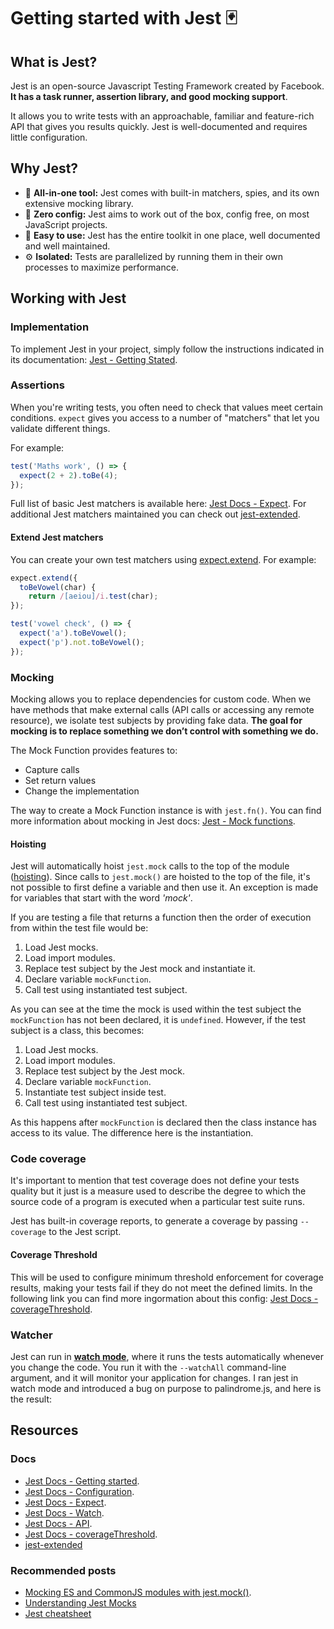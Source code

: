 # Getting started with Jest 🃏

## What is Jest?

Jest is an open-source Javascript Testing Framework created by Facebook. **It has a task runner, assertion library, and good mocking support**.

It allows you to write tests with an approachable, familiar and feature-rich API that gives you results quickly. Jest is well-documented and requires little configuration.

## Why Jest?

- 🤖 **All-in-one tool:** Jest comes with built-in matchers, spies, and its own extensive mocking library.
- 🤟 **Zero config:** Jest aims to work out of the box, config free, on most JavaScript projects.
- 🤯 **Easy to use:** Jest has the entire toolkit in one place, well documented and well maintained.
- ⚙️ **Isolated:** Tests are parallelized by running them in their own processes to maximize performance.

## Working with Jest

### Implementation

To implement Jest in your project, simply follow the instructions indicated in its documentation: [Jest - Getting Stated](https://jestjs.io/docs/en/getting-started).

### Assertions

When you're writing tests, you often need to check that values meet certain conditions. `expect` gives you access to a number of "matchers" that let you validate different things.

For example:

```js
test('Maths work', () => {
  expect(2 + 2).toBe(4);
});
```

Full list of basic Jest matchers is available here: [Jest Docs - Expect](https://jestjs.io/docs/en/expect). For additional Jest matchers maintained you can check out [jest-extended](https://github.com/jest-community/jest-extended).

#### Extend Jest matchers

You can create your own test matchers using [expect.extend](https://jestjs.io/docs/en/expect#expectextendmatchers). For example:

```js
expect.extend({
  toBeVowel(char) {
    return /[aeiou]/i.test(char);
});

test('vowel check', () => {
  expect('a').toBeVowel();
  expect('p').not.toBeVowel();
});
```

### Mocking

Mocking allows you to replace dependencies for custom code. When we have methods that make external calls (API calls or accessing any remote resource), we isolate test subjects by providing fake data. **The goal for mocking is to replace something we don’t control with something we do.**

The Mock Function provides features to:

- Capture calls
- Set return values
- Change the implementation

The way to create a Mock Function instance is with `jest.fn()`. You can find more information about mocking in Jest docs: [Jest - Mock functions](https://jestjs.io/docs/en/mock-functions.html).

#### Hoisting

Jest will automatically hoist `jest.mock` calls to the top of the module ([hoisting](https://developer.mozilla.org/en-US/docs/Glossary/Hoisting)). Since calls to `jest.mock()` are hoisted to the top of the file, it's not possible to first define a variable and then use it. An exception is made for variables that start with the word _'mock'_.

If you are testing a file that returns a function then the order of execution from within the test file would be:

1. Load Jest mocks.
2. Load import modules.
3. Replace test subject by the Jest mock and instantiate it.
4. Declare variable `mockFunction`.
6. Call test using instantiated test subject.

As you can see at the time the mock is used within the test subject the `mockFunction` has not been declared, it is `undefined`. However, if the test subject is a class, this becomes:

1. Load Jest mocks.
2. Load import modules.
3. Replace test subject by the Jest mock.
4. Declare variable `mockFunction`.
5. Instantiate test subject inside test.
6. Call test using instantiated test subject.

As this happens after `mockFunction` is declared then the class instance has access to its value. The difference here is the instantiation.

### Code coverage

It's important to mention that test coverage does not define your tests quality but it just is a measure used to describe the degree to which the source code of a program is executed when a particular test suite runs.

Jest has built-in coverage reports,  to generate a coverage by passing `--coverage` to the Jest script.

#### Coverage Threshold

This will be used to configure minimum threshold enforcement for coverage results, making your tests fail if they do not meet the defined limits. In the following link you can find more ingormation about this config: [Jest Docs - coverageThreshold](https://jestjs.io/docs/en/configuration.html#coveragethreshold-object).  

### Watcher

Jest can run in **[watch mode](https://jestjs.io/docs/en/cli#watch)**, where it runs the tests automatically whenever you change the code. You run it with the `--watchAll` command-line argument, and it will monitor your application for changes. I ran jest in watch mode and introduced a bug on purpose to palindrome.js, and here is the result:

## Resources

### Docs

- [Jest Docs - Getting started](https://jestjs.io/docs/en/getting-started).
- [Jest Docs - Configuration](https://jestjs.io/docs/en/configuration).
- [Jest Docs - Expect](https://jestjs.io/docs/en/expect).
- [Jest Docs - Watch](https://jestjs.io/docs/en/cli#watch).
- [Jest Docs - API](https://jestjs.io/docs/en/api).
- [Jest Docs - coverageThreshold](https://jestjs.io/docs/en/configuration.html#coveragethreshold-object).
- [jest-extended](https://github.com/jest-community/jest-extended)

### Recommended posts

- [Mocking ES and CommonJS modules with jest.mock()](https://medium.com/codeclan/mocking-es-and-commonjs-modules-with-jest-mock-37bbb552da43).
- [Understanding Jest Mocks](https://medium.com/@rickhanlonii/understanding-jest-mocks-f0046c68e53c)
- [Jest cheatsheet](https://github.com/sapegin/jest-cheat-sheet)
